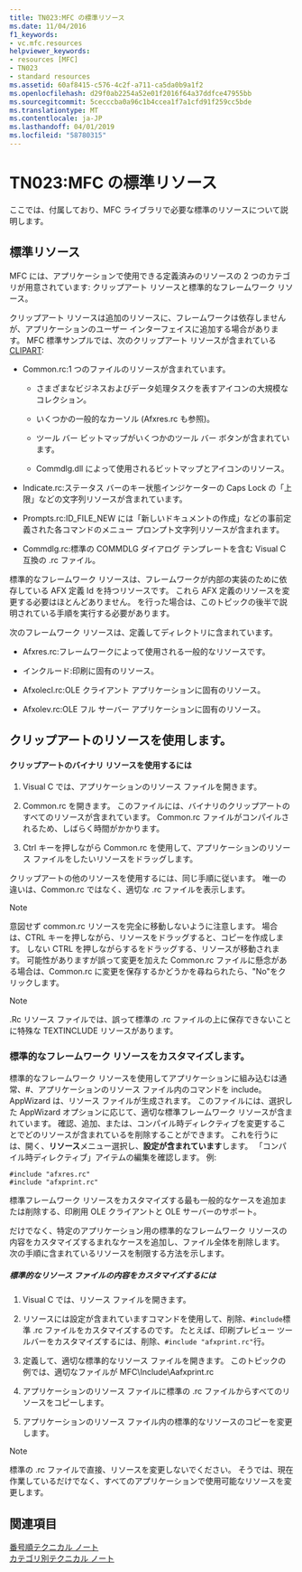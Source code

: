 ```yaml
---
title: TN023:MFC の標準リソース
ms.date: 11/04/2016
f1_keywords:
- vc.mfc.resources
helpviewer_keywords:
- resources [MFC]
- TN023
- standard resources
ms.assetid: 60af8415-c576-4c2f-a711-ca5da0b9a1f2
ms.openlocfilehash: d29f0ab2254a52e01f2016f64a37ddfce47955bb
ms.sourcegitcommit: 5cecccba0a96c1b4ccea1f7a1cfd91f259cc5bde
ms.translationtype: MT
ms.contentlocale: ja-JP
ms.lasthandoff: 04/01/2019
ms.locfileid: "58780315"
---
```

# <a name="tn023-standard-mfc-resources"></a>TN023:MFC の標準リソース

ここでは、付属しており、MFC ライブラリで必要な標準のリソースについて説明します。

## <a name="standard-resources"></a>標準リソース

MFC には、アプリケーションで使用できる定義済みのリソースの 2 つのカテゴリが用意されています: クリップアート リソースと標準的なフレームワーク リソース。

クリップアート リソースは追加のリソースに、フレームワークは依存しませんが、アプリケーションのユーザー インターフェイスに追加する場合があります。 MFC 標準サンプルでは、次のクリップアート リソースが含まれている[CLIPART](../overview/visual-cpp-samples.md):

- Common.rc:1 つのファイルのリソースが含まれています。

   - さまざまなビジネスおよびデータ処理タスクを表すアイコンの大規模なコレクション。

   - いくつかの一般的なカーソル (Afxres.rc も参照)。

   - ツール バー ビットマップがいくつかのツール バー ボタンが含まれています。

   - Commdlg.dll によって使用されるビットマップとアイコンのリソース。

- Indicate.rc:ステータス バーのキー状態インジケーターの Caps Lock の「上限」などの文字列リソースが含まれています。

- Prompts.rc:ID_FILE_NEW には「新しいドキュメントの作成」などの事前定義された各コマンドのメニュー プロンプト文字列リソースが含まれます。

- Commdlg.rc:標準の COMMDLG ダイアログ テンプレートを含む Visual C 互換の .rc ファイル。

標準的なフレームワーク リソースは、フレームワークが内部の実装のために依存している AFX 定義 Id を持つリソースです。 これら AFX 定義のリソースを変更する必要はほとんどありません。 を行った場合は、このトピックの後半で説明されている手順を実行する必要があります。

次のフレームワーク リソースは、定義してディレクトリに含まれています。

- Afxres.rc:フレームワークによって使用される一般的なリソースです。

- インクルード:印刷に固有のリソース。

- Afxolecl.rc:OLE クライアント アプリケーションに固有のリソース。

- Afxolev.rc:OLE フル サーバー アプリケーションに固有のリソース。

## <a name="using-clip-art-resources"></a>クリップアートのリソースを使用します。

#### <a name="to-use-a-clip-art-binary-resource"></a>クリップアートのバイナリ リソースを使用するには

1. Visual C では、アプリケーションのリソース ファイルを開きます。

1. Common.rc を開きます。 このファイルには、バイナリのクリップアートのすべてのリソースが含まれています。 Common.rc ファイルがコンパイルされるため、しばらく時間がかかります。

1. Ctrl キーを押しながら Common.rc を使用して、アプリケーションのリソース ファイルをしたいリソースをドラッグします。

クリップアートの他のリソースを使用するには、同じ手順に従います。 唯一の違いは、Common.rc ではなく、適切な .rc ファイルを表示します。

> [!NOTE]
>  意図せず common.rc リソースを完全に移動しないように注意します。 場合は、CTRL キーを押しながら、リソースをドラッグすると、コピーを作成します。 しない CTRL を押しながらするをドラッグする、リソースが移動されます。 可能性がありますが誤って変更を加えた Common.rc ファイルに懸念がある場合は、Common.rc に変更を保存するかどうかを尋ねられたら、"No"をクリックします。

> [!NOTE]
>  .Rc リソース ファイルでは、誤って標準の .rc ファイルの上に保存できないことに特殊な TEXTINCLUDE リソースがあります。

### <a name="customizing-standard-framework-resources"></a>標準的なフレームワーク リソースをカスタマイズします。

標準的なフレームワーク リソースを使用してアプリケーションに組み込むは通常、#、アプリケーションのリソース ファイル内のコマンドを include。 AppWizard は、リソース ファイルが生成されます。 このファイルには、選択した AppWizard オプションに応じて、適切な標準フレームワーク リソースが含まれています。 確認、追加、または、コンパイル時ディレクティブを変更することでどのリソースが含まれているを削除することができます。 これを行うには、開く、**リソース**メニュー選択し、**設定が含まれています**します。 「コンパイル時ディレクティブ」アイテムの編集を確認します。 例:

```
#include "afxres.rc"
#include "afxprint.rc"
```

標準フレームワーク リソースをカスタマイズする最も一般的なケースを追加または削除する、印刷用 OLE クライアントと OLE サーバーのサポート。

だけでなく、特定のアプリケーション用の標準的なフレームワーク リソースの内容をカスタマイズするまれなケースを追加し、ファイル全体を削除します。 次の手順に含まれているリソースを制限する方法を示します。

##### <a name="to-customize-the-contents-of-a-standard-resource-file"></a>標準的なリソース ファイルの内容をカスタマイズするには

1. Visual C では、リソース ファイルを開きます。

1. リソースには設定が含まれていますコマンドを使用して、削除、`#include`標準 .rc ファイルをカスタマイズするのです。 たとえば、印刷プレビュー ツールバーをカスタマイズするには、削除、`#include "afxprint.rc"`行。

1. 定義して、適切な標準的なリソース ファイルを開きます。 このトピックの例では、適切なファイルが MFC\Include\Aafxprint.rc

1. アプリケーションのリソース ファイルに標準の .rc ファイルからすべてのリソースをコピーします。

1. アプリケーションのリソース ファイル内の標準的なリソースのコピーを変更します。

> [!NOTE]
>  標準の .rc ファイルで直接、リソースを変更しないでください。 そうでは、現在作業しているだけでなく、すべてのアプリケーションで使用可能なリソースを変更します。

## <a name="see-also"></a>関連項目

[番号順テクニカル ノート](../mfc/technical-notes-by-number.md)<br/>
[カテゴリ別テクニカル ノート](../mfc/technical-notes-by-category.md)
